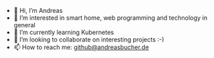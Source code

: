 - 👋 Hi, I’m Andreas
- 👀 I’m interested in smart home, web programming and technology in general
- 🌱 I’m currently learning Kubernetes
- 💞️ I’m looking to collaborate on interesting projects :-)
- 📫 How to reach me: github@andreasbucher.de

<!---
anbucher/anbucher is a ✨ special ✨ repository because its `README.md` (this file) appears on your GitHub profile.
You can click the Preview link to take a look at your changes.
--->
